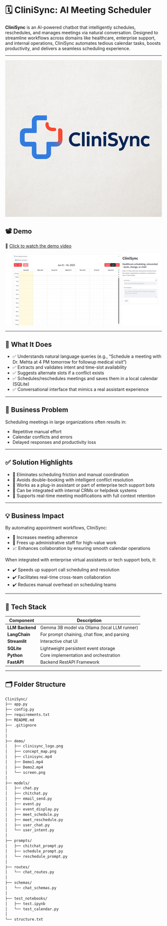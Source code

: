 # 🗓️ CliniSync: AI Meeting Scheduler

**CliniSync** is an AI-powered chatbot that intelligently schedules, reschedules, and manages meetings via natural conversation. Designed to streamline workflows across domains like healthcare, enterprise support, and internal operations, CliniSync automates tedious calendar tasks, boosts productivity, and delivers a seamless scheduling experience.

---
![Concept Map](demo/clinisync_logo.png)

## 📽️ Demo

🎥 [Click to watch the demo video](demo/clinisync_demo.mp4)

<p align="center">
  <a href="demo/clinisync_demo.mp4">
    <img src="demo/screen.png" alt="CliniSync Demo" width="500"/>
  </a>
</p>

---

## 🧠 What It Does

- ✅ Understands natural language queries (e.g., “Schedule a meeting with Dr. Mehta at 4 PM tomorrow for followup medical visit”)
- ✅ Extracts and validates intent and time-slot availability
- ✅ Suggests alternate slots if a conflict exists
- ✅ Schedules/reschedules meetings and saves them in a local calendar (SQLite)
- ✅ Conversational interface that mimics a real assistant experience

---

## 🚀 Business Problem

Scheduling meetings in large organizations often results in:

- Repetitive manual effort
- Calendar conflicts and errors
- Delayed responses and productivity loss

---

## ✅ Solution Highlights

- 🎯 Eliminates scheduling friction and manual coordination  
- 📆 Avoids double-booking with intelligent conflict resolution  
- 🤖 Works as a plug-in assistant or part of enterprise tech support bots  
- 🧩 Can be integrated with internal CRMs or helpdesk systems  
- 🔁 Supports real-time meeting modifications with full context retention  

---

## 💡 Business Impact

By automating appointment workflows, CliniSync:

- 🔄 Increases meeting adherence
- 👥 Frees up administrative staff for high-value work
- 📈 Enhances collaboration by ensuring smooth calendar operations

When integrated with enterprise virtual assistants or tech support bots, it:

- ✔️ Speeds up support call scheduling and resolution
- ✔️ Facilitates real-time cross-team collaboration
- ✔️ Reduces manual overhead on scheduling teams

---

## 🧰 Tech Stack

| Component       | Description                                      |
|----------------|--------------------------------------------------|
| **LLM Backend** | Gemma 3B model via Ollama (local LLM runner)     |
| **LangChain**   | For prompt chaining, chat flow, and parsing      |
| **Streamlit**   | Interactive chat UI                              |
| **SQLite**      | Lightweight persistent event storage             |
| **Python**      | Core implementation and orchestration            |
| **FastAPI**     | Backend RestAPI Framework                        |

---

## 🗂️ Folder Structure

```bash
CliniSync/
├── app.py                 
├── config.py
├── requirements.txt
├── README.md
├── .gitignore
│
│
├── demo/
│   ├── clinisync_logo.png
│   ├── concept_map.png
│   ├── clinisync.mp4
│   ├── Demo1.mp4
│   ├── Demo2.mp4
│   └── screen.png
│
├── models/
│   ├── chat.py
│   ├── chitchat.py
│   ├── email_send.py
│   ├── event.py
│   ├── event_display.py
│   ├── meet_schedule.py
│   ├── meet_reschedule.py
│   ├── user_chat.py
│   └── user_intent.py
│
├── prompts/
│   ├── chitchat_prompt.py
│   ├── schedule_prompt.py
│   └── reschedule_prompt.py
│
├── routes/
│   └── chat_routes.py
│
├── schemas/
│   └── chat_schemas.py
│
├── test_notebooks/
│   ├── test.ipynb
│   └── test_calendar.py
│
└── structure.txt


